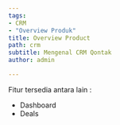 ```yaml
---
tags:
- CRM
- "Overview Produk"
title: Overview Product
path: crm
subtitle: Mengenal CRM Qontak
author: admin

---
```

Fitur tersedia antara lain :

* Dashboard
* Deals